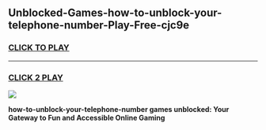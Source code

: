 
## Unblocked-Games-how-to-unblock-your-telephone-number-Play-Free-cjc9e
<h3>
<a href="https://premium76.site?title=how-to-unblock-your-telephone-number&ref=19M">CLICK TO PLAY</a></h3>
<hr>

<h3>
<a href="https://premium76.site?title=how-to-unblock-your-telephone-number&ref=19M">CLICK 2 PLAY</a>
  
</h3>

<a href="https://premium76.site?title=how-to-unblock-your-telephone-number&ref=19M"><img src="https://clearcache.store/games.png"></a>


**how-to-unblock-your-telephone-number games unblocked: Your Gateway to Fun and Accessible Online Gaming**
